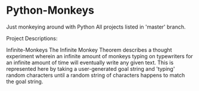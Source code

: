 # Python-Monkeys
Just monkeying around with Python
All projects listed in 'master' branch.

Project Descriptions:

Infinite-Monkeys
The Infinite Monkey Theorem describes a thought experiment wherein an infinite amount of monkeys
typing on typewriters for an infinite amount of time will eventually write any given text. This
is represented here by taking a user-generated goal string and 'typing' random characters until
a random string of characters happens to match the goal string.
